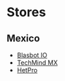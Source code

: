 # Stores

## Mexico

- [Blasbot IO](http://blastbot.io/)
- [TechMind MX](http://www.techmind.mx/)
- [HetPro](https://hetpro-store.com)